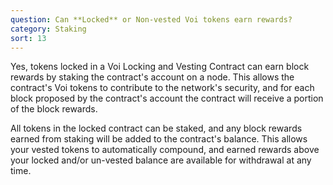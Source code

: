 ```yaml
---
question: Can **Locked** or Non-vested Voi tokens earn rewards?
category: Staking
sort: 13
---
```

Yes, tokens locked in a Voi Locking and Vesting Contract can earn block rewards by staking the contract's account on a node. This allows the contract's Voi tokens to contribute to the network's security, and for each block proposed by the contract's account the contract will receive a portion of the block rewards.

All tokens in the locked contract can be staked, and any block rewards earned from staking will be added to the contract's balance. This allows your vested tokens to automatically compound, and earned rewards above your locked and/or un-vested balance are available for withdrawal at any time.